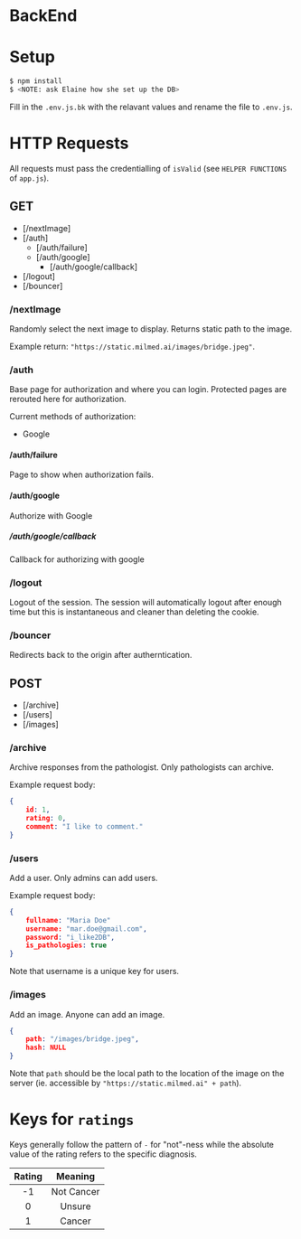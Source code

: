 # BackEnd

# Setup

```bash
$ npm install
$ <NOTE: ask Elaine how she set up the DB>
```

Fill in the `.env.js.bk` with the relavant values and rename the file to `.env.js`.

# HTTP Requests

All requests must pass the credentialling of `isValid` (see `HELPER FUNCTIONS` of `app.js`).

## GET

- [/nextImage]
- [/auth]
    - [/auth/failure]
    - [/auth/google]
        - [/auth/google/callback]
- [/logout]
- [/bouncer]

### /nextImage

Randomly select the next image to display. Returns static path to the image.

Example return: `"https://static.milmed.ai/images/bridge.jpeg"`.

### /auth

Base page for authorization and where you can login. Protected pages are rerouted here for authorization.

Current methods of authorization:
- Google

#### /auth/failure

Page to show when authorization fails.

#### /auth/google

Authorize with Google

##### /auth/google/callback

Callback for authorizing with google

### /logout

Logout of the session. The session will automatically logout after enough time but this is instantaneous and cleaner than deleting the cookie.

### /bouncer

Redirects back to the origin after autherntication.

## POST

- [/archive]
- [/users]
- [/images]

### /archive

Archive responses from the pathologist. Only pathologists can archive.

Example request body:
```json
{
    id: 1,
    rating: 0,
    comment: "I like to comment."
}
```

### /users

Add a user. Only admins can add users.

Example request body:
```json
{
    fullname: "Maria Doe"
    username: "mar.doe@gmail.com",
    password: "i_like2DB",
    is_pathologies: true
}
```

Note that username is a unique key for users.

### /images

Add an image. Anyone can add an image.

```json
{
    path: "/images/bridge.jpeg",
    hash: NULL
}
```

Note that `path` should be the local path to the location of the image on the server (ie. accessible by `"https://static.milmed.ai" + path`).

# Keys for `ratings`

Keys generally follow the pattern of `-` for "not"-ness while the absolute value of the rating refers to the specific diagnosis. 

| Rating |  Meaning   |
|:------:|:----------:|
| -1     | Not Cancer |
| 0      | Unsure     |
| 1      | Cancer     |